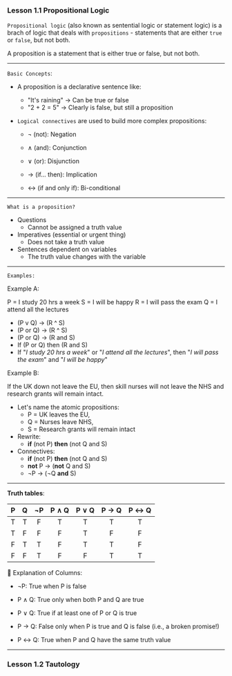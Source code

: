 ### Lesson 1.1 Propositional Logic

`Propositional logic` (also known as sentential logic or statement logic) is a brach of logic that deals with `propositions` - statements that are either `true` or `false`, but not both.

A proposition is a statement that is either true or false, but not both.

---

`Basic Concepts`:

- A proposition is a declarative sentence like:

  - "It's raining" -> Can be true or false
  - "2 + 2 = 5" -> Clearly is false, but still a proposition

- `Logical connectives` are used to build more complex propositions:

  - ¬ (not): Negation

  - ∧ (and): Conjunction

  - ∨ (or): Disjunction

  - → (if... then): Implication

  - ↔ (if and only if): Bi-conditional

---

`What is a proposition?`

- Questions
  - Cannot be assigned a truth value
- Imperatives (essential or urgent thing)
  - Does not take a truth value
- Sentences dependent on variables
  - The truth value changes with the variable

---

`Examples:`

Example A:

P = I study 20 hrs a week
S = I will be happy
R = I will pass the exam
Q = I attend all the lectures

- (P v Q) -> (R ^ S)
- (P or Q) -> (R ^ S)
- (P or Q) -> (R and S)
- If (P or Q) then (R and S)
- If "_I study 20 hrs a week_" or "_I attend all the lectures_", then "_I will pass the exam_" and "_I will be happy_"

Example B:

If the UK down not leave the EU, then skill nurses will not leave the NHS and research grants will remain intact.

- Let's name the atomic propositions:
  - P = UK leaves the EU,
  - Q = Nurses leave NHS,
  - S = Research grants will remain intact
- Rewrite:
  - **if** (not P) **then** (not Q and S)
- Connectives:
  - **if** (not P) **then** (not Q and S)
  - **not** P -> (**not** Q and S)
  - ¬P -> (¬Q **and** S)

---

**Truth tables**:

|  P  |  Q  | ¬P  | P ∧ Q | P ∨ Q | P → Q | P ↔ Q |
| :-: | :-: | :-: | :---: | :---: | :---: | :---: |
|  T  |  T  |  F  |   T   |   T   |   T   |   T   |
|  T  |  F  |  F  |   F   |   T   |   F   |   F   |
|  F  |  T  |  T  |   F   |   T   |   T   |   F   |
|  F  |  F  |  T  |   F   |   F   |   T   |   T   |

📘 Explanation of Columns:

- ¬P: True when P is false

- P ∧ Q: True only when both P and Q are true

- P ∨ Q: True if at least one of P or Q is true

- P → Q: False only when P is true and Q is false (i.e., a broken promise!)

- P ↔ Q: True when P and Q have the same truth value

---

### Lesson 1.2 Tautology
